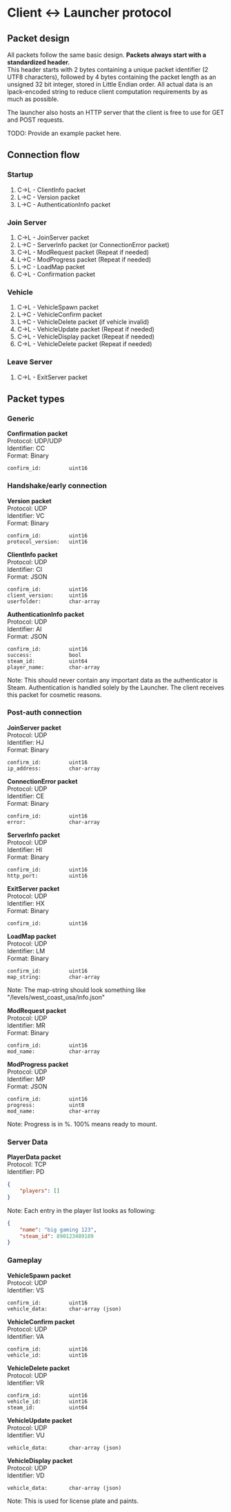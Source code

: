 # Client <-> Launcher protocol

## Packet design
All packets follow the same basic design.
**Packets always start with a standardized header.**<br>
This header starts with 2 bytes containing a unique packet identifier (2 UTF8 characters), followed by 4 bytes containing the packet length as an unsigned 32 bit integer, stored in Little Endian order.
All actual data is an lpack-encoded string to reduce client computation requirements by as much as possible.

The launcher also hosts an HTTP server that the client is free to use for GET and POST requests.

TODO: Provide an example packet here.


## Connection flow
### Startup
1. C->L - ClientInfo packet
2. L->C - Version packet
3. L->C - AuthenticationInfo packet

### Join Server
1. C->L - JoinServer packet
2. L->C - ServerInfo packet (or ConnectionError packet)
3. C->L - ModRequest packet (Repeat if needed)
4. L->C - ModProgress packet (Repeat if needed)
5. L->C - LoadMap packet
6. C->L - Confirmation packet

### Vehicle
1. C->L - VehicleSpawn packet
2. L->C - VehicleConfirm packet
3. L->C - VehicleDelete packet (if vehicle invalid)
4. C->L - VehicleUpdate packet (Repeat if needed)
5. C->L - VehicleDisplay packet (Repeat if needed)
6. C->L - VehicleDelete packet (Repeat if needed)

### Leave Server
1. C->L - ExitServer packet

## Packet types
### Generic
**Confirmation packet**<br>
Protocol: UDP/UDP<br>
Identifier: CC<br>
Format: Binary
```
confirm_id:         uint16
```

### Handshake/early connection
**Version packet**<br>
Protocol: UDP<br>
Identifier: VC<br>
Format: Binary
```
confirm_id:         uint16
protocol_version:   uint16
```

**ClientInfo packet**<br>
Protocol: UDP<br>
Identifier: CI<br>
Format: JSON
```
confirm_id:         uint16
client_version:     uint16
userfolder:         char-array
```

**AuthenticationInfo packet**<br>
Protocol: UDP<br>
Identifier: AI<br>
Format: JSON
```
confirm_id:         uint16
success:            bool
steam_id:           uint64
player_name:        char-array
```
Note: This should never contain any important data as the authenticator is Steam.
Authentication is handled solely by the Launcher. The client receives this packet for cosmetic reasons.

### Post-auth connection
**JoinServer packet**<br>
Protocol: UDP<br>
Identifier: HJ<br>
Format: Binary
```
confirm_id:         uint16
ip_address:         char-array
```

**ConnectionError packet**<br>
Protocol: UDP<br>
Identifier: CE<br>
Format: Binary
```
confirm_id:         uint16
error:              char-array
```

**ServerInfo packet**<br>
Protocol: UDP<br>
Identifier: HI<br>
Format: Binary
```
confirm_id:         uint16
http_port:          uint16
```

**ExitServer packet**<br>
Protocol: UDP<br>
Identifier: HX<br>
Format: Binary
```
confirm_id:         uint16
```

**LoadMap packet**<br>
Protocol: UDP<br>
Identifier: LM<br>
Format: Binary
```
confirm_id:         uint16
map_string:         char-array
```
Note: The map-string should look something like "/levels/west_coast_usa/info.json"

**ModRequest packet**<br>
Protocol: UDP<br>
Identifier: MR<br>
Format: Binary
```
confirm_id:         uint16
mod_name:           char-array
```

**ModProgress packet**<br>
Protocol: UDP<br>
Identifier: MP<br>
Format: JSON
```
confirm_id:         uint16
progress:           uint8
mod_name:           char-array
```
Note: Progress is in %. 100% means ready to mount.

### Server Data
**PlayerData packet**<br>
Protocol: TCP<br>
Identifier: PD
```json
{
    "players": []
}
```
Note: Each entry in the player list looks as following:
```json
{
    "name": "big gaming 123",
    "steam_id": 890123489189
}
```

### Gameplay
**VehicleSpawn packet**<br>
Protocol: UDP<br>
Identifier: VS
```
confirm_id:         uint16
vehicle_data:       char-array (json)
```

**VehicleConfirm packet**<br>
Protocol: UDP<br>
Identifier: VA
```
confirm_id:         uint16
vehicle_id:         uint16
```

**VehicleDelete packet**<br>
Protocol: UDP<br>
Identifier: VR
```
confirm_id:         uint16
vehicle_id:         uint16
steam_id:           uint64
```

**VehicleUpdate packet**<br>
Protocol: UDP<br>
Identifier: VU
```
vehicle_data:       char-array (json)
```

**VehicleDisplay packet**<br>
Protocol: UDP<br>
Identifier: VD
```
vehicle_data:       char-array (json)
```
Note: This is used for license plate and paints.
